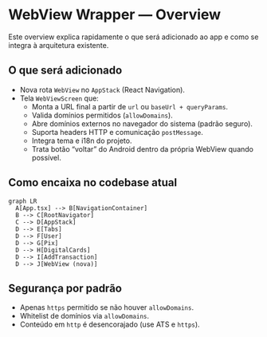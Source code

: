 # WebView Wrapper — Overview

Este overview explica rapidamente o que será adicionado ao app e como se integra à arquitetura existente.

## O que será adicionado

- Nova rota `WebView` no `AppStack` (React Navigation).
- Tela `WebViewScreen` que:
  - Monta a URL final a partir de `url` ou `baseUrl + queryParams`.
  - Valida domínios permitidos (`allowDomains`).
  - Abre domínios externos no navegador do sistema (padrão seguro).
  - Suporta headers HTTP e comunicação `postMessage`.
  - Integra tema e i18n do projeto.
  - Trata botão “voltar” do Android dentro da própria WebView quando possível.

## Como encaixa no codebase atual

```mermaid
graph LR
  A[App.tsx] --> B[NavigationContainer]
  B --> C[RootNavigator]
  C --> D[AppStack]
  D --> E[Tabs]
  D --> F[User]
  D --> G[Pix]
  D --> H[DigitalCards]
  D --> I[AddTransaction]
  D --> J[WebView (nova)]
```

## Segurança por padrão

- Apenas `https` permitido se não houver `allowDomains`.
- Whitelist de domínios via `allowDomains`.
- Conteúdo em `http` é desencorajado (use ATS e `https`).

